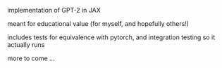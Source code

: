 implementation of GPT-2 in JAX

meant for educational value (for myself, and hopefully others!)

includes tests for equivalence with pytorch, and integration testing so it actually runs

more to come ...
